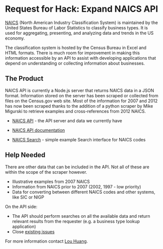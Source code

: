 Request for Hack: Expand NAICS API
========

[NAICS](http://www.census.gov/eos/www/naics/) (North American Industry Classification System) is maintained by the United States Bureau of Labor Statistics to classify business types. It is used for aggregating, presenting, and analyzing data and trends in the US economy.

The classification system is hosted by the Census Bureau in Excel  and HTML formats. There is much room for improvement in making this information accessible by an API to assist with developing applications that depend on understanding or collecting information about businesses. 

The Product
--------

NAICS API is currently a Node.js server that returns NAICS data in a JSON format. Information stored on the server has been scraped or collected from files on the Census.gov web site. Most of the information for 2007 and 2012 has now been scraped thanks to the addition of a python scraper by Mike Migurski to retrieve examples and cross-references from 2012 NAICS.

* [NAICS API](https://github.com/louh/naics-api) - the API server and data we currently have
* [NAICS API documentation](http://docs.naicsapi.apiary.io/)

* [NAICS Search](https://github.com/louh/naics-search) - simple example Search interface for NAICS codes

Help Needed
--------

There are other data that can be included in the API. Not all of these are within the scope of the scraper however.

* Illustrative examples from 2007 NAICS
* Information from NAICS prior to 2007 (2002, 1997 - low priority)
* Data for converting between different NAICS codes and other systems, like SIC or NIGP

On the API side:

* The API should perform searches on all the available data and return relevant results from the requester (e.g. a business type lookup application)
* Close [existing issues](https://github.com/louh/naics-api/issues?state=open)

For more information contact [Lou Huang](mailto:lou@codeforamerica.org).
